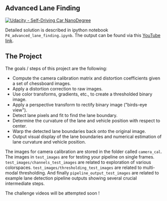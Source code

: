 ## Advanced Lane Finding
[![Udacity - Self-Driving Car NanoDegree](https://s3.amazonaws.com/udacity-sdc/github/shield-carnd.svg)](http://www.udacity.com/drive)


Detailed solution is described in ipython notebook `P4_advanced_lane_finding.ipynb`. The output can be found via this [YouTube link](https://youtu.be/tMtePsUuN3A).

The Project
---

The goals / steps of this project are the following:

* Compute the camera calibration matrix and distortion coefficients given a set of chessboard images.
* Apply a distortion correction to raw images.
* Use color transforms, gradients, etc., to create a thresholded binary image.
* Apply a perspective transform to rectify binary image ("birds-eye view").
* Detect lane pixels and fit to find the lane boundary.
* Determine the curvature of the lane and vehicle position with respect to center.
* Warp the detected lane boundaries back onto the original image.
* Output visual display of the lane boundaries and numerical estimation of lane curvature and vehicle position.

The images for camera calibration are stored in the folder called `camera_cal`.  The images in `test_images` are for testing your pipeline on single frames. `test_images/channels_test_images` are related to exploration of various colorspaces. `test_images/thresholding_test_images` are related to multi-modal thresholding. And finally `pipeline_output_test_images` are related to example lane detection pipeline outputs showing several crucial intermediate steps.

The challenge videos will be attempted soon !
